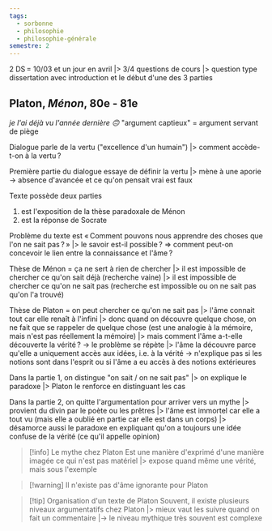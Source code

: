 ```yaml
---
tags:
  - sorbonne
  - philosophie
  - philosophie-générale
semestre: 2
---
```

2 DS = 10/03 et un jour en avril
|> 3/4 questions de cours
|> question type dissertation avec introduction et le début d'une des 3 parties
## Platon, _Ménon_, 80e - 81e
*je l'ai déjà vu l'année dernière 🙃*
"argument captieux" = argument servant de piège

Dialogue parle de la vertu ("excellence d'un humain")
|> comment accède-t-on à la vertu ?

Première partie du dialogue essaye de définir la vertu
|> mène à une aporie -> absence d'avancée et ce qu'on pensait vrai est faux

Texte possède deux parties
1. est l'exposition de la thèse paradoxale de Ménon
2. est la réponse de Socrate

Problème du texte est « Comment pouvons nous apprendre des choses que l'on ne sait pas ? »
|> le savoir est-il possible ?
=> comment peut-on concevoir le lien entre la connaissance et l'âme ?

Thèse de Ménon = ça ne sert à rien de chercher
|> il est impossible de chercher ce qu'on sait déjà (recherche vaine)
|> il est impossible de chercher ce qu'on ne sait pas (recherche est impossible ou on ne sait pas qu'on l'a trouvé)

Thèse de Platon = on peut chercher ce qu'on ne sait pas
|> l'âme connait tout car elle renaît à l'infini
|> donc quand on découvre quelque chose, on ne fait que se rappeler de quelque chose (est une analogie à la mémoire, mais n'est pas réellement la mémoire)
|> mais comment l'âme a-t-elle découverte la vérité ? -> le problème se répète
|> l'âme la découvre parce qu'elle a uniquement accès aux idées, i.e. à la vérité
-> n'explique pas si les notions sont dans l'esprit ou si l'âme a eu accès à des notions extérieures

Dans la partie 1, on distingue "on sait / on ne sait pas"
|> on explique le paradoxe
|> Platon le renforce en distinguant les cas

Dans la partie 2, on quitte l'argumentation pour arriver vers un mythe
|> provient du divin par le poète ou les prêtres
|> l'âme est immortel car elle a tout vu (mais elle a oublié en partie car elle est dans un corps)
|> désamorce aussi le paradoxe en expliquant qu'on a toujours une idée confuse de la vérité (ce qu'il appelle opinion)

> [!info] Le mythe chez Platon
> Est une manière d'exprimé d'une manière imagée ce qui n'est pas matériel
> |> expose quand même une vérité, mais sous l'exemple

> [!warning] Il n'existe pas d'âme ignorante pour Platon

> [!tip] Organisation d'un texte de Platon
> Souvent, il existe plusieurs niveaux argumentatifs chez Platon
> |> mieux vaut les suivre quand on fait un commentaire
> |-> le niveau mythique très souvent est complexe
